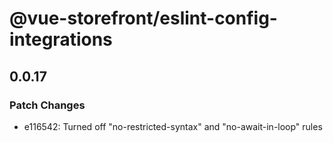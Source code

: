 # @vue-storefront/eslint-config-integrations

## 0.0.17

### Patch Changes

- e116542: Turned off "no-restricted-syntax" and "no-await-in-loop" rules
